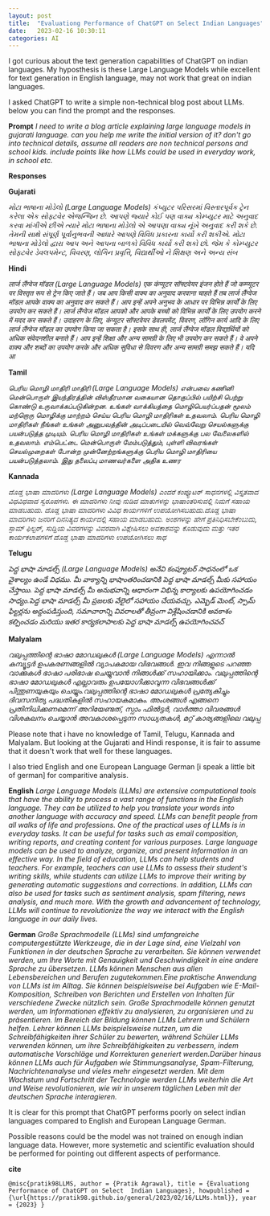 ```yaml
---
layout: post
title:  "Evaluationg Performance of ChatGPT on Select Indian Languages"
date:   2023-02-16 10:30:11
categories: AI
---
```


I got curious about the text generation capabilities of ChatGPT on indian languages. My hyposthesis is these Large Language Models while excellent for text generation in English language, may not work that great on indian languages.

I asked ChatGPT to write a simple non-technical blog post about LLMs. below you can find the prompt and the responses.

**Prompt**
 *I need to write a blog article explaining large language models in gujarati language. can you help me write the initial version of it? don't go into technical details, assume all readers are non technical persons and school kids. include points like how LLMs could be used in everyday work, in school etc.*

**Responses**

**Gujarati**

 *મોટા ભાષાના મોડેલો (Large Language Models) કંપ્યુટર પરિસરમાં વિસ્તારપૂર્વક ટ્રેન કરેલા એક સોફ્ટવેર એજન્જિન છે. આપણે જ્યારે કોઈ પણ વાક્ય કોમ્પ્યુટર માટે અનુવાદ કરવા માંગીએ છીએ ત્યારે મોટા ભાષાના મોડેલો એ આપણા વાક્ય નૂંખે અનુવાદ કરી શકે છે. તેમની સાથે સંપૂર્ણ પૂર્વાનુભવની આધારે આપણે વિવિધ પ્રકારના કાર્યો કરી શકીએ. મોટા ભાષાના મોડેલો દ્વારા આપ અને આપના બાળકો વિવિધ કાર્યો કરી શકો છો. જેમ કે કોમ્પ્યુટર સોફ્ટવેર ડેવલપમેન્ટ, વિવરણ, લોગિન પ્રવૃત્તિ, વિદ્યાર્થીઓ ને શિક્ષણ અને અન્ય સંબ*

**Hindi**

 *लार्ज लैंग्वेज मॉडल (Large Language Models) एक कंप्यूटर सॉफ्टवेयर इंजन होते हैं जो कम्प्यूटर पर विस्तृत रूप से ट्रेन किए जाते हैं। जब आप किसी वाक्य का अनुवाद करवाना चाहते हैं तब लार्ज लैंग्वेज मॉडल आपके वाक्य का अनुवाद कर सकते हैं। आप इन्हें अपने अनुभव के आधार पर विभिन्न कार्यों के लिए उपयोग कर सकते हैं। लार्ज लैंग्वेज मॉडल आपको और आपके बच्चों को विभिन्न कार्यों के लिए उपयोग करने में मदद कर सकते हैं। उदाहरण के लिए, कंप्यूटर सॉफ्टवेयर डेवलपमेंट, विवरण, लॉगिन कार्य आदि के लिए लार्ज लैंग्वेज मॉडल का उपयोग किया जा सकता है। इसके साथ ही, लार्ज लैंग्वेज मॉडल विद्यार्थियों को अधिक संवेदनशील बनाते हैं। आप इन्हें शिक्षा और अन्य सामग्री के लिए भी उपयोग कर सकते हैं। वे अपने वाक्य और शब्दों का उपयोग करके और अधिक सुविधा से विवरण और अन्य सामग्री समझ सकते हैं। यदि आ*

**Tamil**

 *பெரிய மொழி மாதிரி மாதிரி (Large Language Models) என்பவை கணினி மென்பொருள் இயந்திரத்தின் விஸ்தீரமான வகையான தொகுப்பில் பயிற்சி பெற்று கொண்டு உருவாக்கப்படுகின்றன. உங்கள் வாக்கியத்தை மொழிபெயர்ப்பதன் மூலம் மற்றொரு மொழிக்கு மாற்றம் செய்ய பெரிய மொழி மாதிரிகள் உதவலாம். பெரிய மொழி மாதிரிகள் நீங்கள் உங்கள் அனுபவத்தின் அடிப்படையில் வெவ்வேறு செயல்களுக்கு பயன்படுத்த முடியும். பெரிய மொழி மாதிரிகள் உங்கள் மக்களுக்கு பல வேலைகளில் உதவலாம். எம்பெட்டை மென்பொருள் மேம்படுத்தும், புள்ளி விவரங்கள் செயல்முறைகள் போன்ற முன்னேற்றங்களுக்கு பெரிய மொழி மாதிரியை பயன்படுத்தலாம். இது தலைப்பு மாணவர்களை அதிக உணர*

**Kannada**

 *ದೊಡ್ಡ ಭಾಷಾ ಮಾದರಿಗಳು (Large Language Models) ಎಂದರೆ ಕಂಪ್ಯೂಟರ್ ಸಾಧನಗಳಲ್ಲಿ ವಿಸ್ತೃತವಾದ ವಿಧವಿಧವಾದ ಸ್ವರೂಪಗಳು. ಈ ಮಾದರಿಗಳು ನೀವು ನುಡಿದ ಮಾತುಗಳನ್ನು ಭಾಷಾಂತರಿಸುವಲ್ಲಿ ನಿಮಗೆ ಸಹಾಯ ಮಾಡಬಹುದು. ದೊಡ್ಡ ಭಾಷಾ ಮಾದರಿಗಳು ವಿವಿಧ ಕಾರ್ಯಗಳಿಗೆ ಉಪಯೋಗಿಸಬಹುದು.ದೊಡ್ಡ ಭಾಷಾ ಮಾದರಿಗಳು ಜನರಿಗೆ ದಿನನಿತ್ಯದ ಕಾರ್ಯದಲ್ಲಿ ಸಹಾಯ ಮಾಡಬಹುದು. ಅಂಶಗಳನ್ನು ಹೇಗೆ ಪ್ರತಿನಿಧಿಸಬೇಕೆಂಬುದು, ಸ್ಪಾಮ್ ಫಿಲ್ಟರ್, ಸುದ್ದಿಯ ವಿವರಗಳನ್ನು ವಿವರವಾಗಿ ವಿಶ್ಲೇಷಿಸಲು ಅವಕಾಶವನ್ನು ಕೊಡುವುದು ಮತ್ತು ಇತರ ಕಾರ್ಯಕಲಾಪಗಳಿಗೆ ದೊಡ್ಡ ಭಾಷಾ ಮಾದರಿಗಳು ಉಪಯೋಗಿಸಲು ಸಾಧ*

 **Telugu**

 *పెద్ద భాషా మాడల్స్ (Large Language Models) అనేవి కంప్యూటర్ సాధనంలో ఒక వైశాల్యం ఉండే విధము. మీ వాక్యాన్ని భాషాంతరించడానికి పెద్ద భాషా మాడల్స్ మీకు సహాయం చేస్తాయి. పెద్ద భాషా మాడల్స్ మీ అనుభవాన్ని ఆధారంగా విభిన్న కార్యాలకు ఉపయోగించడం సాధ్యం.పెద్ద భాషా మాడల్స్ మీ ప్రజలకు వేలైలో సహాయం చేయవచ్చు. ఎమ్బెడ్ మెంట్, స్పామ్ ఫిల్టర్లను అద్దంపడిస్తుంది, సమాచారాన్ని వివరాలతో తీవ్రంగా విశ్లేషించడానికి అవకాశం కల్పించడం మరియు ఇతర కార్యకలాపాలకు పెద్ద భాషా మాడల్స్ ఉపయోగించవచ్*

 **Malyalam**

 *വലുപ്പത്തിന്റെ ഭാഷാ മോഡലുകൾ (Large Language Models) എന്നാൽ കമ്പ്യൂട്ടർ ഉപകരണങ്ങളിൽ വ്യാപകമായ വിഭവങ്ങൾ. ഇവ നിങ്ങളുടെ പറഞ്ഞ വാക്കുകൾ ഭാഷാ പരിഭാഷ ചെയ്യുവാൻ നിങ്ങൾക്ക് സഹായിക്കാം. വലുപ്പത്തിന്റെ ഭാഷാ മോഡലുകൾ എല്ലാവരും ഉപയോഗിക്കാവുന്ന വിഭവങ്ങൾക്ക് പിന്തുണയുകയും ചെയ്യും.വലുപ്പത്തിന്റെ ഭാഷാ മോഡലുകൾ പ്രത്യേകിച്ചും ദിവസനിത്യ പദ്ധതികളിൽ സഹായകമാകും. അംശങ്ങൾ എങ്ങനെ പ്രതിനിധിക്കണമെന്ന് അറിയേണ്ടത്, സ്പാം ഫിൽട്ടർ, വാർത്താ വിവരങ്ങൾ വിശകലനം ചെയ്യാൻ അവകാശപ്പെടുന്ന സാധ്യതകൾ, മറ്റ് കാര്യങ്ങളിലെ വലുപ്പ*


Please note that i have no knowledge of Tamil, Telugu, Kannada and Malyalam. But looking at the Gujarati and Hindi response, it is fair to assume that it doesn't work that well for these languages. 

I also tried English and one European Language German [i speak a little bit of german] for comparitive analysis. 

**English**
 *Large Language Models (LLMs) are extensive computational tools that have the ability to process a vast range of functions in the English language. They can be utilized to help you translate your words into another language with accuracy and speed. LLMs can benefit people from all walks of life and professions. One of the practical uses of LLMs is in everyday tasks. It can be useful for tasks such as email composition, writing reports, and creating content for various purposes. Large language models can be used to analyze, organize, and present information in an effective way. In the field of education, LLMs can help students and teachers. For example, teachers can use LLMs to assess their student's writing skills, while students can utilize LLMs to improve their writing by generating automatic suggestions and corrections. In addition, LLMs can also be used for tasks such as sentiment analysis, spam filtering, news analysis, and much more. With the growth and advancement of technology, LLMs will continue to revolutionize the way we interact with the English language in our daily lives.*

 **German**
 *Große Sprachmodelle (LLMs) sind umfangreiche computergestützte Werkzeuge, die in der Lage sind, eine Vielzahl von Funktionen in der deutschen Sprache zu verarbeiten. Sie können verwendet werden, um Ihre Worte mit Genauigkeit und Geschwindigkeit in eine andere Sprache zu übersetzen. LLMs können Menschen aus allen Lebensbereichen und Berufen zugutekommen.Eine praktische Anwendung von LLMs ist im Alltag. Sie können beispielsweise bei Aufgaben wie E-Mail-Komposition, Schreiben von Berichten und Erstellen von Inhalten für verschiedene Zwecke nützlich sein. Große Sprachmodelle können genutzt werden, um Informationen effektiv zu analysieren, zu organisieren und zu präsentieren. Im Bereich der Bildung können LLMs Lehrern und Schülern helfen. Lehrer können LLMs beispielsweise nutzen, um die Schreibfähigkeiten ihrer Schüler zu bewerten, während Schüler LLMs verwenden können, um ihre Schreibfähigkeiten zu verbessern, indem automatische Vorschläge und Korrekturen generiert werden.Darüber hinaus können LLMs auch für Aufgaben wie Stimmungsanalyse, Spam-Filterung, Nachrichtenanalyse und vieles mehr eingesetzt werden. Mit dem Wachstum und Fortschritt der Technologie werden LLMs weiterhin die Art und Weise revolutionieren, wie wir in unserem täglichen Leben mit der deutschen Sprache interagieren.*

 It is clear for this prompt that ChatGPT performs poorly on select indian languages compared to English and European Language German. 

 Possible reasons could be the model was not trained on enough indian language data. However, more systemetic and scientific evaluation should be performed for pointing out different aspects of performance.

**cite**

 `@misc{pratik98LLMS,
	author = {Pratik Agrawal},
	title = {Evaluationg Performance of ChatGPT on Select  Indian Languages},
	howpublished = {\url{https://pratik98.github.io/general/2023/02/16/LLMs.html}},
	year = {2023}
    }`
